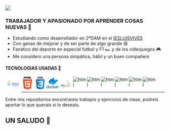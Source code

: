 <img align="center" width="500px" heigth="500px" src="https://aleduran.com/wp-content/uploads/lenguajes-programacion-top.gif">

### TRABAJADOR Y APASIONADO POR APRENDER COSAS NUEVAS 💪

- Estudiando como desarrollador en 2ºDAM en el [IESLUISVIVES](http://iesluisvives.es/)
- Con ganas de mejorar y de ser parte de algo grande 😄
- Fanático del deporte en especial futbol y F1 🏎️ y de los videojuegos 🎮
- Me considero una persona simpática, hábil y un buen compañero

#### TECNOLOGIAS USADAS 🧰
<img align="left" alt="html" width="50px" src="https://raw.githubusercontent.com/github/explore/80688e429a7d4ef2fca1e82350fe8e3517d3494d/topics/java/java.png">

<img align="left" alt="html" width="40px" src="https://raw.githubusercontent.com/github/explore/80688e429a7d4ef2fca1e82350fe8e3517d3494d/topics/html/html.png">

<img align="left" alt="html" width="40px" src="https://raw.githubusercontent.com/github/explore/80688e429a7d4ef2fca1e82350fe8e3517d3494d/topics/css/css.png">

<img align="left" alt="html" width="40px" src="https://raw.githubusercontent.com/github/explore/80688e429a7d4ef2fca1e82350fe8e3517d3494d/topics/docker/docker.png">

<img align="left" alt="html" width="44px" src="https://raw.githubusercontent.com/github/explore/80688e429a7d4ef2fca1e82350fe8e3517d3494d/topics/mysql/mysql.png">

<img align="left" alt="html" width="44px" src="https://upload.wikimedia.org/wikipedia/commons/6/64/Android_logo_2019_%28stacked%29.svg">

<img align="left" alt="html" width="44px" src="https://pandemoniodigital.es/assets/images/top-plugins-intellij/logo-intellij.png">

<img align="left" alt="html" width="44px" src="https://upload.wikimedia.org/wikipedia/commons/d/d5/Virtualbox_logo.png">

<img align="left" alt="html" width="44px" src="https://upload.wikimedia.org/wikipedia/commons/thumb/9/9a/Visual_Studio_Code_1.35_icon.svg/2048px-Visual_Studio_Code_1.35_icon.svg.png">

<img align="left" alt="html" width="44px" src="https://rincondelatecnologia.com/wp-content/uploads/2018/10/atom.jpg">

<img align="left" alt="html" width="44px" src="https://www3.gobiernodecanarias.org/medusa/ecoescuela/recursosdigitales/files/formidable/6/drawio.png">

<br/>
<br/>


----- 


Entre mis repositorios encontrareis trabajos y ejercicios de clase, podreis aportar lo que querais si lo deseais.
<br/>
## UN SALUDO 👋












